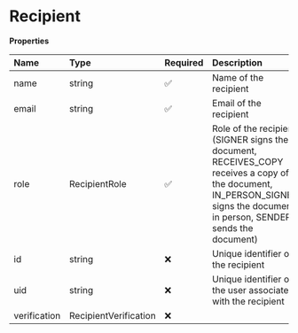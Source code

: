 # Recipient

**Properties**

| Name         | Type                  | Required | Description                                                                                                                                                                |
| :----------- | :-------------------- | :------- | :------------------------------------------------------------------------------------------------------------------------------------------------------------------------- |
| name         | string                | ✅       | Name of the recipient                                                                                                                                                      |
| email        | string                | ✅       | Email of the recipient                                                                                                                                                     |
| role         | RecipientRole         | ✅       | Role of the recipient (SIGNER signs the document, RECEIVES_COPY receives a copy of the document, IN_PERSON_SIGNER signs the document in person, SENDER sends the document) |
| id           | string                | ❌       | Unique identifier of the recipient                                                                                                                                         |
| uid          | string                | ❌       | Unique identifier of the user associated with the recipient                                                                                                                |
| verification | RecipientVerification | ❌       |                                                                                                                                                                            |
